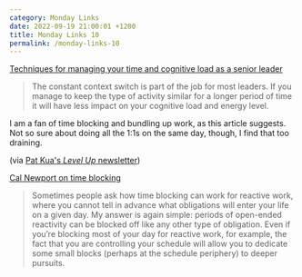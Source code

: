 ```yaml
---
category: Monday Links
date: 2022-09-19 21:00:01 +1200
title: Monday Links 10
permalink: /monday-links-10
---
```


[Techniques for managing your time and cognitive load as a senior leader](https://betterprogramming.pub/techniques-for-managing-your-time-and-cognitive-load-as-a-senior-leader-2b9eadb0daa4)

> The constant context switch is part of the job for most leaders. If you manage to keep the type of activity similar for a longer period of time it will have less impact on your cognitive load and energy level.

I am a fan of time blocking and bundling up work, as this article suggests. Not so sure about doing all the 1:1s on the same day, though, I find that too draining.

(via [Pat Kua's *Level Up* newsletter](https://levelup.patkua.com/))

[Cal Newport on time blocking](https://www.calnewport.com/blog/2013/12/21/deep-habits-the-importance-of-planning-every-minute-of-your-work-day/)

> Sometimes people ask how time blocking can work for reactive work, where you cannot tell in advance what obligations will enter your life on a given day. My answer is again simple: periods of open-ended reactivity can be blocked off like any other type of obligation. Even if you’re blocking most of your day for reactive work, for example, the fact that you are controlling your schedule will allow you to dedicate some small blocks (perhaps at the schedule periphery) to deeper pursuits.

